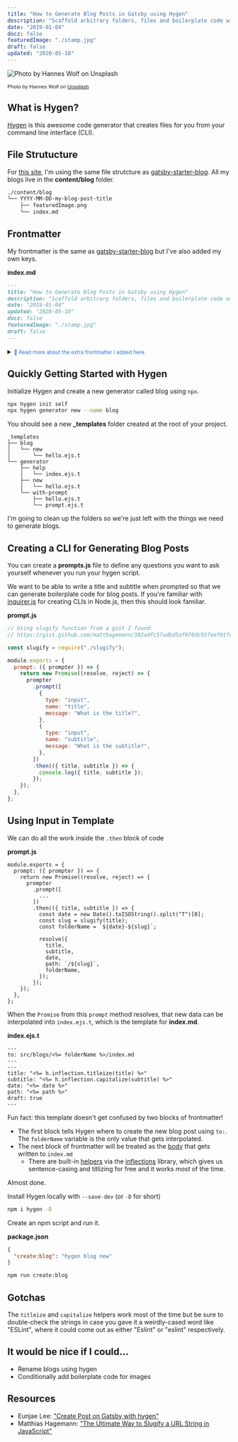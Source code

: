 ```yaml
---
title: "How to Generate Blog Posts in Gatsby using Hygen"
description: "Scaffold arbitrary folders, files and boilerplate code with Hygen."
date: "2019-01-04"
docz: false
featuredImage: "./stamp.jpg"
draft: false
updated: "2020-05-18"
---
```


![Photo by Hannes Wolf on Unsplash](./stamp.jpg)

<small style="font-family: Karla, sans-serif;">Photo by Hannes Wolf on [Unsplash](https://unsplash.com/photos/n2ILm0aTCYo)</small>

## What is Hygen?

[Hygen](https://www.hygen.io/) is this awesome code generator that creates files for you from your command line interface (CLI).

## File Strutucture

For [this site](https://www.brianhan.co/), I'm using the same file strutcture as [gatsby-starter-blog](https://github.com/gatsbyjs/gatsby-starter-blog).
All my blogs live in the **content/blog** folder.

```bash
./content/blog
└── YYYY-MM-DD-my-blog-post-title
    ├── featuredImage.png
    └── index.md
```

## Frontmatter

My frontmatter is the same as [gatsby-starter-blog](https://github.com/gatsbyjs/gatsby-starter-blog) but I've also added my own keys.

**index.md**

```md
---
title: "How to Generate Blog Posts in Gatsby using Hygen"
description: "Scaffold arbitrary folders, files and boilerplate code with Hygen."
date: "2019-01-04"
updated: "2020-05-18"
docz: false
featuredImage: "./stamp.jpg"
draft: false
---
```

<details style="margin-bottom: 1.75rem;">
  <summary>
    <small style="color: rgb(45, 116, 218);">
      <span role="img" arial-labelledby="#read-more-about-frontmatter">👀</span>
      <span id="read-more-about-frontmatter">Read more about the extra frontmatter I added here.</span>
    </small>
  </summary>

### Updated

A formatted date string to indicate when a blog was updated.

### Docz

Boolean used in **gatsby-node.js** to distinguish `*.md` files that are for the blog vs for docz. Basically, I'm only querying for markdown so that docz files don't get published to the blog.

I'm using [docz](https://www.docz.site/) as an alternative to [storybook](https://storybook.js.org/) for documenting and prototyping components.

### featuredImage

A string path for the featured image used on the blog and the posts.

### draft

Boolean used to prevent unfinished blogs from being published.

</details>

## Quickly Getting Started with Hygen

Initialize Hygen and create a new generator called blog using `npx`.

```bash
npx hygen init self
npx hygen generator new --name blog
```

You should see a new **\_templates** folder created at the root of your project.

```
_templates
├── blog
│   └── new
│       └── hello.ejs.t
└── generator
    ├── help
    │   └── index.ejs.t
    ├── new
    │   └── hello.ejs.t
    └── with-prompt
        ├── hello.ejs.t
        └── prompt.ejs.t
```

I'm going to clean up the folders so we're just left with the things we need to generate blogs.

## Creating a CLI for Generating Blog Posts

You can create a **prompts.js** file to define any questions you want to ask yourself whenever you run your hygen script.

We want to be able to write a title and subtitle when prompted so that we can generate boilerplate code for blog posts. If you're familiar with [inquirer.js](https://github.com/SBoudrias/Inquirer.js/) for creating CLIs in Node.js, then this should look familiar.

**prompt.js**

```js
// Using slugify function from a gist I found:
// https://gist.github.com/matthagemann/382adfc57adbd5af078dc93feef01fe1

const slugify = require("./slugify");

module.exports = {
  prompt: ({ prompter }) => {
    return new Promise((resolve, reject) => {
      prompter
        .prompt([
          {
            type: "input",
            name: "title",
            message: "What is the title?",
          },
          {
            type: "input",
            name: "subtitle",
            message: "What is the subtitle?",
          },
        ])
        .then(({ title, subtitle }) => {
          console.log({ title, subtitle });
        });
    });
  },
};
```

## Using Input in Template

We can do all the work inside the `.then` block of code

**prompt.js**

```js{9-19}
module.exports = {
  prompt: ({ prompter }) => {
    return new Promise((resolve, reject) => {
      prompter
        .prompt([
          ...
        ])
        .then(({ title, subtitle }) => {
          const date = new Date().toISOString().split("T")[0];
          const slug = slugify(title);
          const folderName = `${date}-${slug}`;

          resolve({
            title,
            subtitle,
            date,
            path: `/${slug}`,
            folderName,
          });
        });
    });
  },
};
```

When the `Promise` from this `prompt` method resolves, that new data can be interpolated into `index.ejs.t`, which is the template for **index.md**.

**index.ejs.t**

```ejs
---
to: src/blogs/<%= folderName %>/index.md
---
---
title: "<%= h.inflection.titleize(title) %>"
subtitle: "<%= h.inflection.capitalize(subtitle) %>"
date: "<%= date %>"
path: "<%= path %>"
draft: true
---

```

Fun fact: this template doesn't get confused by two blocks of frontmatter!

- The first block tells Hygen where to create the new blog post using `to:`. The `folderName` variable is the only value that gets interpolated.
- The next block of frontmatter will be treated as the [body](http://www.hygen.io/templates) that gets written to `index.md`
  - There are built-in [helpers](http://www.hygen.io/templates#helpers-and-inflections) via the [inflections](https://github.com/dreamerslab/node.inflection) library, which gives us sentence-casing and titlizing for free and it works _most_ of the time.

Almost done.

Install Hygen locally with `--save-dev` (or `-D` for short)

```bash
npm i hygen -D
```

Create an npm script and run it.

**package.json**

```json
{
  "create:blog": "hygen blog new"
}
```

```bash
npm run create:blog
```

## Gotchas

The `titleize` and `capitalize` helpers work most of the time but be sure to double-check the strings in case you gave it a weirdly-cased word like "ESLint", where it could come out as either "Eslint" or "eslint" respectively.

## It would be nice if I could...

- Rename blogs using hygen
- Conditionally add boilerplate code for images

## Resources

- Eunjae Lee: ["Create Post on Gatsby with hygen"](https://eunjae.me/create-post-on-gatsby-with-hygen/)
- Matthias Hagemann: ["The Ultimate Way to Slugify a URL String in JavaScript"](https://medium.com/@mhagemann/the-ultimate-way-to-slugify-a-url-string-in-javascript-b8e4a0d849e1)
